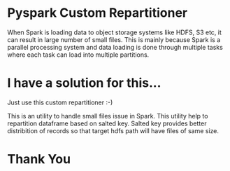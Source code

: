 # Pyspark Custom Repartitioner

When Spark is loading data to object storage systems like HDFS, S3 etc, it can result in large number of small files. This is mainly because Spark is a parallel processing system and data loading is done through multiple tasks where each task can load into multiple partitions.

# I have a solution for this...

Just use this custom repartitioner :-) 

This is an utility to handle small files issue in Spark. This utility help to repartition dataframe based on salted key. Salted key provides better distribition of records so that target hdfs path will have files of same size.

# Thank You
